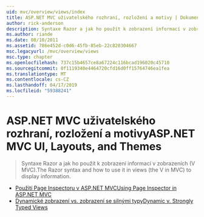 ```yaml
---
uid: mvc/overview/views/index
title: ASP.NET MVC uživatelského rozhraní, rozložení a motivy | Dokumentace Microsoftu
author: rick-anderson
description: Syntaxe Razor a jak ho použít k zobrazení informací v zobrazeních (V MVC).
ms.author: riande
ms.date: 08/10/2011
ms.assetid: 786e452d-c0d6-45fb-85eb-22c820304667
msc.legacyurl: /mvc/overview/views
msc.type: chapter
ms.openlocfilehash: 737c15b4657ce8a67224c116bcad196020c45710
ms.sourcegitcommit: 0f1119340e4464720cfd16d0ff15764746ea1fea
ms.translationtype: MT
ms.contentlocale: cs-CZ
ms.lasthandoff: 04/17/2019
ms.locfileid: "59388241"
---
```

# <a name="aspnet-mvc-ui-layouts-and-themes"></a><span data-ttu-id="deb3a-103">ASP.NET MVC uživatelského rozhraní, rozložení a motivy</span><span class="sxs-lookup"><span data-stu-id="deb3a-103">ASP.NET MVC UI, Layouts, and Themes</span></span>

> <span data-ttu-id="deb3a-104">Syntaxe Razor a jak ho použít k zobrazení informací v zobrazeních (V MVC).</span><span class="sxs-lookup"><span data-stu-id="deb3a-104">The Razor syntax and how to use it in views (the V in MVC) to display information.</span></span>


- [<span data-ttu-id="deb3a-105">Použití Page Inspectoru v ASP.NET MVC</span><span class="sxs-lookup"><span data-stu-id="deb3a-105">Using Page Inspector in ASP.NET MVC</span></span>](using-page-inspector-in-aspnet-mvc.md)
- [<span data-ttu-id="deb3a-106">Dynamické zobrazení vs. zobrazení se silnými typy</span><span class="sxs-lookup"><span data-stu-id="deb3a-106">Dynamic v. Strongly Typed Views</span></span>](dynamic-v-strongly-typed-views.md)
